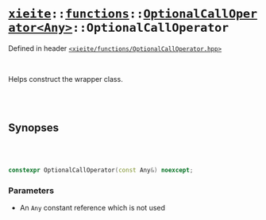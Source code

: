 # [`xieite`](../../../README.md)`::`[`functions`](../../../docs/functions.md)`::`[`OptionalCallOperator<Any>`](../../../docs/functions/OptionalCallOperator.md)`::OptionalCallOperator`
Defined in header [`<xieite/functions/OptionalCallOperator.hpp>`](../../../include/xieite/functions/OptionalCallOperator.hpp)

<br/>

Helps construct the wrapper class.

<br/><br/>

## Synopses

<br/><br/>

```cpp
constexpr OptionalCallOperator(const Any&) noexcept;
```
### Parameters
- An `Any` constant reference which is not used
